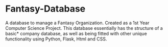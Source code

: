 # Fantasy-Database
A database to manage a Fantasy Organization. Created as a 1st Year Computer Science Project. This database essentially has the structure of a basic* company database, as well as being fitted with other unique functionality using Python, Flask, Html and CSS.
